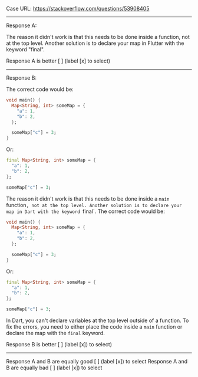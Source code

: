 Case URL: https://stackoverflow.com/questions/53908405

------
Response A:

The reason it didn't work is that this needs to be done inside a function, not at the top level.
Another solution is to declare your map in Flutter with the keyword "final".

Response A is better [ ] (label [x] to select)

-------
Response B:



The correct code would be:
```dart
void main() {
  Map<String, int> someMap = {
    "a": 1,
    "b": 2,
  };

  someMap["c"] = 3;
}
```
Or:
```dart
final Map<String, int> someMap = {
  "a": 1,
  "b": 2,
};

someMap["c"] = 3;
```

The reason it didn't work is that this needs to be done inside a `main` function`, not at the top level. Another solution is to declare your map in Dart with the keyword `final`. The correct code would be:

```dart
void main() {
  Map<String, int> someMap = {
    "a": 1,
    "b": 2,
  };

  someMap["c"] = 3;
}
```

Or:

```dart
final Map<String, int> someMap = {
  "a": 1,
  "b": 2,
};

someMap["c"] = 3;
```

In Dart, you can't declare variables at the top level outside of a function. To fix the errors, you need to either place the code inside a `main` function or declare the map with the `final` keyword.

Response B is better [ ] (label [x]) to select)

-------

Response A and B are equally good [ ] (label [x]) to select
Response A and B are equally bad [ ] (label [x]) to select

